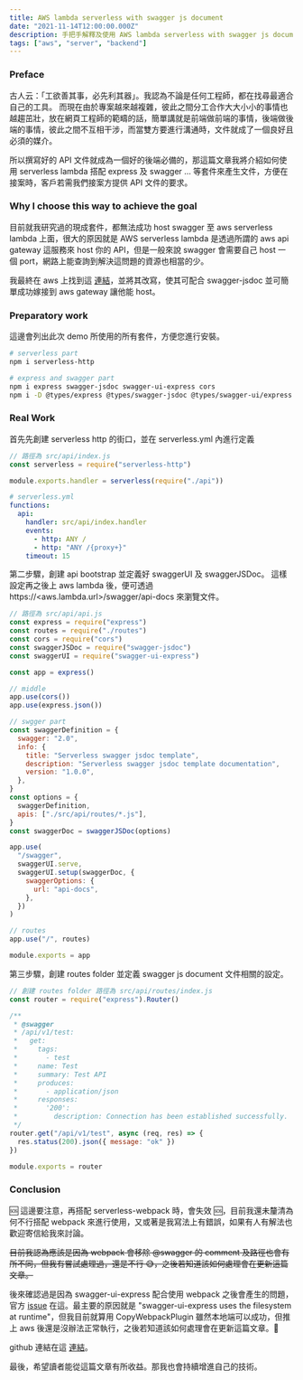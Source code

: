 ```yaml
---
title: AWS lambda serverless with swagger js document
date: "2021-11-14T12:00:00.000Z"
description: 手把手解釋及使用 AWS lambda serverless with swagger js document 來處理你在使用 aws serverless 時，同時可以透過 jsDoc 來產生API文件。
tags: ["aws", "server", "backend"]
---
```


### Preface

古人云：「工欲善其事，必先利其器」。我認為不論是任何工程師，都在找尋最適合自己的工具。
而現在由於專案越來越複雜，彼此之間分工合作大大小小的事情也越趨茁壯，放在網頁工程師的範疇的話，簡單講就是前端做前端的事情，後端做後端的事情，彼此之間不互相干涉，而當雙方要進行溝通時，文件就成了一個良好且必須的媒介。

所以撰寫好的 API 文件就成為一個好的後端必備的，那這篇文章我將介紹如何使用 serverless lambda 搭配 express 及 swagger ... 等套件來產生文件，方便在接案時，客戶若需我們接案方提供 API 文件的要求。

### Why I choose this way to achieve the goal

目前就我研究過的現成套件，都無法成功 host swagger 至 aws serverless lambda 上面，很大的原因就是 AWS serverless lambda 是透過所謂的 aws api gateway 這服務來 host 你的 API，但是一般來說 swagger 會需要自己 host 一個 port，網路上能查詢到解決這問題的資源也相當的少。

我最終在 aws 上找到這 [連結](https://serverlessrepo.aws.amazon.com/applications/ap-south-1/324900372515/aws-api-gateway-swagger-ui)，並將其改寫，使其可配合 swagger-jsdoc 並可簡單成功嫁接到 aws gateway 讓他能 host。

### Preparatory work

這邊會列出此次 demo 所使用的所有套件，方便您進行安裝。

```bash
# serverless part
npm i serverless-http

# express and swagger part
npm i express swagger-jsdoc swagger-ui-express cors
npm i -D @types/express @types/swagger-jsdoc @types/swagger-ui/express @types/cors
```

### Real Work

首先先創建 serverless http 的街口，並在 serverless.yml 內進行定義

```javascript
// 路徑為 src/api/index.js
const serverless = require("serverless-http")

module.exports.handler = serverless(require("./api"))
```

```yml
# serverless.yml
functions:
  api:
    handler: src/api/index.handler
    events:
      - http: ANY /
      - http: "ANY /{proxy+}"
    timeout: 15
```

第二步驟，創建 api bootstrap 並定義好 swaggerUI 及 swaggerJSDoc。 這樣設定再之後上 aws lambda 後，便可透過 https://<aws.lambda.url>/swagger/api-docs 來瀏覽文件。

```javascript
// 路徑為 src/api/api.js
const express = require("express")
const routes = require("./routes")
const cors = require("cors")
const swaggerJSDoc = require("swagger-jsdoc")
const swaggerUI = require("swagger-ui-express")

const app = express()

// middle
app.use(cors())
app.use(express.json())

// swgger part
const swaggerDefinition = {
  swagger: "2.0",
  info: {
    title: "Serverless swagger jsdoc template",
    description: "Serverless swagger jsdoc template documentation",
    version: "1.0.0",
  },
}
const options = {
  swaggerDefinition,
  apis: ["./src/api/routes/*.js"],
}
const swaggerDoc = swaggerJSDoc(options)

app.use(
  "/swagger",
  swaggerUI.serve,
  swaggerUI.setup(swaggerDoc, {
    swaggerOptions: {
      url: "api-docs",
    },
  })
)

// routes
app.use("/", routes)

module.exports = app
```

第三步驟，創建 routes folder 並定義 swagger js document 文件相關的設定。

```javascript
// 創建 routes folder 路徑為 src/api/routes/index.js
const router = require("express").Router()

/**
 * @swagger
 * /api/v1/test:
 *   get:
 *     tags:
 *       - test
 *     name: Test
 *     summary: Test API
 *     produces:
 *       - application/json
 *     responses:
 *       '200':
 *         description: Connection has been established successfully.
 */
router.get("/api/v1/test", async (req, res) => {
  res.status(200).json({ message: "ok" })
})

module.exports = router
```

### Conclusion

🆘 這邊要注意，再搭配 serverless-webpack 時，會失效 🆘，目前我還未釐清為何不行搭配 webpack 來進行使用，又或著是我寫法上有錯誤，如果有人有解法也歡迎寄信給我來討論。

~~目前我認為應該是因為 webpack 會移除 @swagger 的 comment 及路徑也會有所不同，但我有嘗試處理過，還是不行 😅，之後若知道該如何處理會在更新這篇文章。~~

後來確認過是因為 swagger-ui-express 配合使用 webpack 之後會產生的問題，官方 [issue](https://github.com/scottie1984/swagger-ui-express/issues/90) 在這。最主要的原因就是 "swagger-ui-express uses the filesystem at runtime"，但我目前就算用 CopyWebpackPlugin 雖然本地端可以成功，但推上 aws 後還是沒辦法正常執行，之後若知道該如何處理會在更新這篇文章。🥲

github 連結在這 [連結](https://github.com/Mayvis/monoame-serverless-template)。

最後，希望讀者能從這篇文章有所收益。那我也會持續增進自己的技術。
